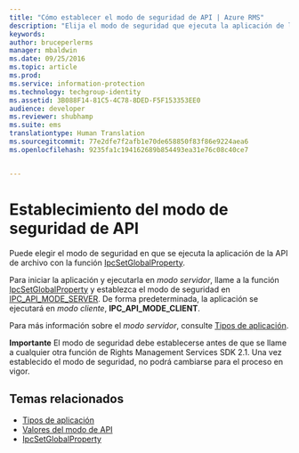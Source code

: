 ```yaml
---
title: "Cómo establecer el modo de seguridad de API | Azure RMS"
description: "Elija el modo de seguridad que ejecuta la aplicación de la API de archivo."
keywords: 
author: bruceperlerms
manager: mbaldwin
ms.date: 09/25/2016
ms.topic: article
ms.prod: 
ms.service: information-protection
ms.technology: techgroup-identity
ms.assetid: 3B088F14-81C5-4C78-8DED-F5F153353EE0
audience: developer
ms.reviewer: shubhamp
ms.suite: ems
translationtype: Human Translation
ms.sourcegitcommit: 77e2dfe7f2afb1e70de658850f83f86e9224aea6
ms.openlocfilehash: 9235fa1c194162689b854493ea31e76c08c40ce7


---
```


# Establecimiento del modo de seguridad de API

Puede elegir el modo de seguridad en que se ejecuta la aplicación de la API de archivo con la función [IpcSetGlobalProperty](https://msdn.microsoft.com/library/hh535270.aspx).

Para iniciar la aplicación y ejecutarla en *modo servidor*, llame a la función [IpcSetGlobalProperty](https://msdn.microsoft.com/library/hh535270.aspx) y establezca el modo de seguridad en [IPC\_API\_MODE\_SERVER](https://msdn.microsoft.com/library/hh535236.aspx). De forma predeterminada, la aplicación se ejecutará en *modo cliente*, **IPC\_API\_MODE\_CLIENT**.

Para más información sobre el *modo servidor*, consulte [Tipos de aplicación](application-types.md).

**Importante**  El modo de seguridad debe establecerse antes de que se llame a cualquier otra función de Rights Management Services SDK 2.1. Una vez establecido el modo de seguridad, no podrá cambiarse para el proceso en vigor.

## Temas relacionados

* [Tipos de aplicación](application-types.md)
* [Valores del modo de API](https://msdn.microsoft.com/library/hh535236.aspx)
* [IpcSetGlobalProperty](https://msdn.microsoft.com/library/hh535270.aspx)
 

 



<!--HONumber=Oct16_HO3-->


